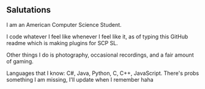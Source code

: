 ## Salutations

I am an American Computer Science Student.

I code whatever I feel like whenever I feel like it, as of typing this GitHub readme which is making plugins for SCP SL.

Other things I do is photography, occasional recordings, and a fair amount of gaming.

Languages that I know: C#, Java, Python, C, C++, JavaScript. There's probs something I am missing, I'll update when I remember haha
